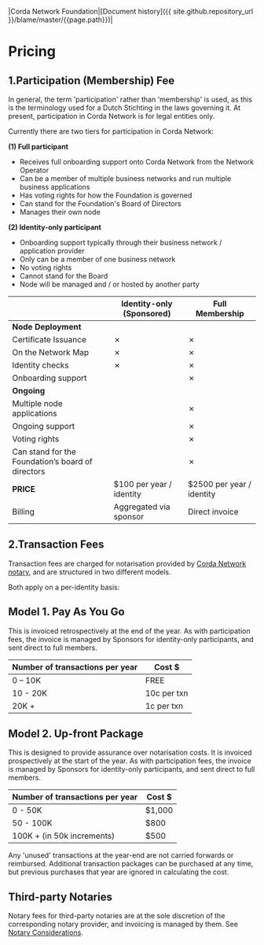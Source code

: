 |Corda Network Foundation|[Document history]({{ site.github.repository_url }}/blame/master/{{page.path}})|

Pricing
=======

1.Participation (Membership) Fee
------------------------------------

In general, the term 'participation' rather than 'membership' is used, as this is the terminology used for a Dutch Stichting in the laws governing it. At present, participation in Corda Network is for legal entities only. 

Currently there are two tiers for participation in Corda Network:

**(1) Full participant**
* Receives full onboarding support onto Corda Network from the Network Operator
* Can be a member of multiple business networks and run multiple business applications
* Has voting rights for how the Foundation is governed
* Can stand for the Foundation's Board of Directors
* Manages their own node


**(2) Identity-only participant**
* Onboarding support typically through their business network / application provider
* Only can be a member of one business network
* No voting rights
* Cannot stand for the Board
* Node will be managed and / or hosted by another party



                           | Identity-only (Sponsored) | Full Membership
-------------------------- | ------------------------- | --------------------
**Node Deployment**        |                           |                     
Certificate Issuance       | ✗                         | ✗
On the Network Map         | ✗                         | ✗
Identity checks            | ✗                         | ✗
Onboarding support         |                           | ✗
**Ongoing**                |                           |  
Multiple node applications |                           | ✗
Ongoing support            |                           | ✗
Voting rights              |                           | ✗
Can stand for the Foundation’s board of directors |    | ✗
**PRICE**                  | $100 per year / identity  | $2500 per year / identity
Billing                    | Aggregated via sponsor    | Direct invoice


2.Transaction Fees
------------------

Transaction fees are charged for notarisation provided by [Corda Network notary](https://corda.network/participation/notary-considerations.html), and are structured in two different models. 

Both apply on a per-identity basis:

## Model 1. Pay As You Go
This is invoiced retrospectively at the end of the year. As with participation fees, the invoice is managed by Sponsors 
for identity-only participants, and sent direct to full members.

Number of transactions per year   | Cost $      
----------------------------------|-------------
0 – 10K                           | FREE        
10 - 20K                          | 10c per txn 
20K +                             | 1c per txn  

## Model 2. Up-front Package
This is designed to provide assurance over notarisation costs. It is invoiced prospectively at the start of the year. 
As with participation fees, the invoice is managed by Sponsors for identity-only participants, and sent direct to full 
members. 

Number of transactions per year    | Cost $ 
-----------------------------------|--------
0 - 50K                            | $1,000 
50 - 100K                          | $800   
100K +  (in 50k increments)        | $500   

Any 'unused' transactions at the year-end are not carried forwards or reimbursed. Additional transaction 
packages can be purchased at any time, but previous purchases that year are ignored in calculating the cost.

## Third-party Notaries
Notary fees for third-party notaries are at the sole discretion of the corresponding notary provider, and invoicing is 
managed by them. See [Notary Considerations](https://corda.network/participation/notary-considerations.html).
